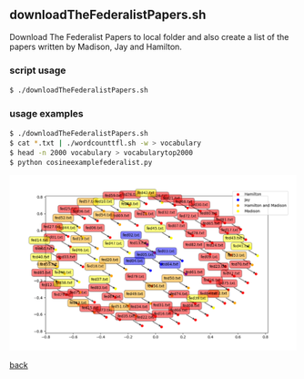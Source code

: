 ## downloadTheFederalistPapers.sh
Download The Federalist Papers to local folder and
also create a list of the papers written by Madison, Jay and Hamilton.

### script usage 

~~~ bash
$ ./downloadTheFederalistPapers.sh
~~~


### usage examples

~~~ bash
$ ./downloadTheFederalistPapers.sh 
$ cat *.txt | ./wordcounttfl.sh -w > vocabulary
$ head -n 2000 vocabulary > vocabularytop2000
$ python cosineexamplefederalist.py 
~~~

![the federalist papers](images/federalistpapers.png)


[back](./)

